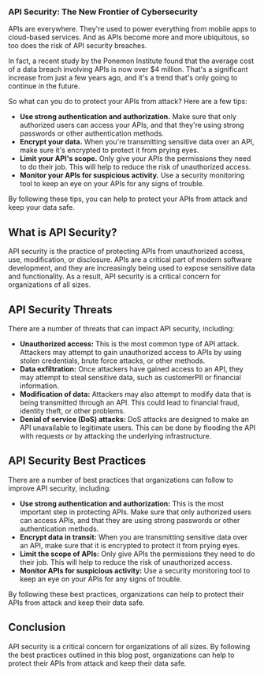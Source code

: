 ### API Security: The New Frontier of Cybersecurity

APIs are everywhere. They're used to power everything from mobile apps to cloud-based services. And as APIs become more and more ubiquitous, so too does the risk of API security breaches.

In fact, a recent study by the Ponemon Institute found that the average cost of a data breach involving APIs is now over $4 million. That's a significant increase from just a few years ago, and it's a trend that's only going to continue in the future.

So what can you do to protect your APIs from attack? Here are a few tips:

* **Use strong authentication and authorization.** Make sure that only authorized users can access your APIs, and that they're using strong passwords or other authentication methods.
* **Encrypt your data.** When you're transmitting sensitive data over an API, make sure it's encrypted to protect it from prying eyes.
* **Limit your API's scope.** Only give your APIs the permissions they need to do their job. This will help to reduce the risk of unauthorized access.
* **Monitor your APIs for suspicious activity.** Use a security monitoring tool to keep an eye on your APIs for any signs of trouble.

By following these tips, you can help to protect your APIs from attack and keep your data safe.

## What is API Security?

API security is the practice of protecting APIs from unauthorized access, use, modification, or disclosure. APIs are a critical part of modern software development, and they are increasingly being used to expose sensitive data and functionality. As a result, API security is a critical concern for organizations of all sizes.

## API Security Threats

There are a number of threats that can impact API security, including:

* **Unauthorized access:** This is the most common type of API attack. Attackers may attempt to gain unauthorized access to APIs by using stolen credentials, brute force attacks, or other methods.
* **Data exfiltration:** Once attackers have gained access to an API, they may attempt to steal sensitive data, such as customerPII or financial information.
* **Modification of data:** Attackers may also attempt to modify data that is being transmitted through an API. This could lead to financial fraud, identity theft, or other problems.
* **Denial of service (DoS) attacks:** DoS attacks are designed to make an API unavailable to legitimate users. This can be done by flooding the API with requests or by attacking the underlying infrastructure.

## API Security Best Practices

There are a number of best practices that organizations can follow to improve API security, including:

* **Use strong authentication and authorization:** This is the most important step in protecting APIs. Make sure that only authorized users can access APIs, and that they are using strong passwords or other authentication methods.
* **Encrypt data in transit:** When you are transmitting sensitive data over an API, make sure that it is encrypted to protect it from prying eyes.
* **Limit the scope of APIs:** Only give APIs the permissions they need to do their job. This will help to reduce the risk of unauthorized access.
* **Monitor APIs for suspicious activity:** Use a security monitoring tool to keep an eye on your APIs for any signs of trouble.

By following these best practices, organizations can help to protect their APIs from attack and keep their data safe.

## Conclusion

API security is a critical concern for organizations of all sizes. By following the best practices outlined in this blog post, organizations can help to protect their APIs from attack and keep their data safe.